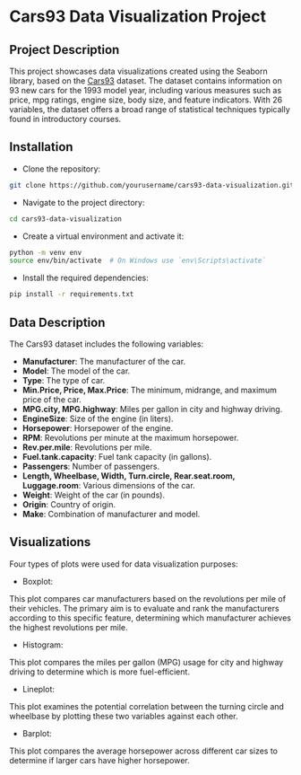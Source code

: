 # Cars93 Data Visualization Project
## Project Description
This project showcases data visualizations created using the Seaborn library, based on the [Cars93](https://jse.amstat.org/v1n1/datasets.lock.html) dataset. The dataset contains information on 93 new cars for the 1993 model year, including various measures such as price, mpg ratings, engine size, body size, and feature indicators. With 26 variables, the dataset offers a broad range of statistical techniques typically found in introductory courses.

## Installation
- Clone the repository:
```bash
git clone https://github.com/yourusername/cars93-data-visualization.git
```
- Navigate to the project directory:
```bash
cd cars93-data-visualization
```
- Create a virtual environment and activate it:
```bash
python -m venv env
source env/bin/activate  # On Windows use `env\Scripts\activate`
```
- Install the required dependencies:
```bash
pip install -r requirements.txt
```
## Data Description
The Cars93 dataset includes the following variables:

- **Manufacturer**: The manufacturer of the car.
- **Model**: The model of the car.
- **Type**: The type of car.
- **Min.Price, Price, Max.Price**: The minimum, midrange, and maximum price of the car.
- **MPG.city, MPG.highway**: Miles per gallon in city and highway driving.
- **EngineSize**: Size of the engine (in liters).
- **Horsepower**: Horsepower of the engine.
- **RPM**: Revolutions per minute at the maximum horsepower.
- **Rev.per.mile**: Revolutions per mile.
- **Fuel.tank.capacity**: Fuel tank capacity (in gallons).
- **Passengers**: Number of passengers.
- **Length, Wheelbase, Width, Turn.circle, Rear.seat.room, Luggage.room**: Various dimensions of the car.
- **Weight**: Weight of the car (in pounds).
- **Origin**: Country of origin.
- **Make**: Combination of manufacturer and model.

## Visualizations
Four types of plots were used for data visualization purposes:

- Boxplot:

This plot compares car manufacturers based on the revolutions per mile of their vehicles. The primary aim is to evaluate and rank the manufacturers according to this specific feature, determining which manufacturer achieves the highest revolutions per mile.

- Histogram:

This plot compares the miles per gallon (MPG) usage for city and highway driving to determine which is more fuel-efficient.

- Lineplot:

This plot examines the potential correlation between the turning circle and wheelbase by plotting these two variables against each other. 

- Barplot:

This plot compares the average horsepower across different car sizes to determine if larger cars have higher horsepower.

